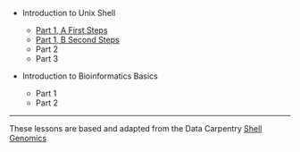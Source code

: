 

* Introduction to Unix Shell
  * [Part 1, A First Steps](https://joiry.github.io/HSL_Carp/Part_01a)
  * [Part 1, B Second Steps](https://joiry.github.io/HSL_Carp/Part_01b)
  * Part 2
  * Part 3
  
* Introduction to Bioinformatics Basics
  * Part 1
  * Part 2




****

These lessons are based and adapted from the Data Carpentry [Shell Genomics](https://datacarpentry.org/shell-genomics/
) 
